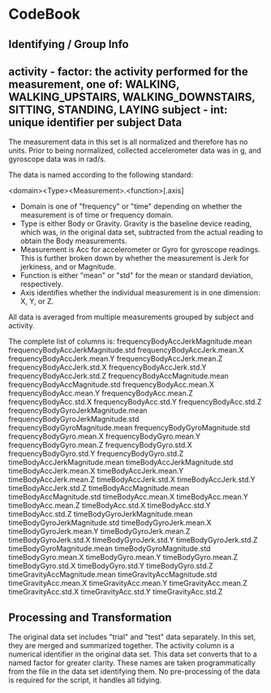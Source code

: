 CodeBook
========
Identifying / Group Info
------------------------
activity - factor: the activity performed for the measurement, one of: WALKING, WALKING_UPSTAIRS, WALKING_DOWNSTAIRS, SITTING, STANDING, LAYING
subject - int: unique identifier per subject
Data
----
The measurement data in this set is all normalized and therefore has no units. Prior to being normalized, collected accelerometer data was in g, and gyroscope data was in rad/s.

The data is named according to the following standard:

\<domain>\<Type>\<Measurement>.\<function>[.axis]

* Domain is one of "frequency" or "time" depending on whether the measurement is of time or frequency domain.
* Type is either Body or Gravity. Gravity is the baseline device reading, which was, in the original data set, subtracted from the actual reading to obtain the Body measurements.
* Measurement is Acc for accelerometer or Gyro for gyroscope readings. This is further broken down by whether the measurement is Jerk for jerkiness, and or Magnitude.
* Function is either "mean" or "std" for the mean or standard deviation, respectively.
* Axis identifies whether the individual measurement is in one dimension: X, Y, or Z.

All data is averaged from multiple measurements grouped by subject and activity.

The complete list of columns is:
frequencyBodyAccJerkMagnitude.mean
frequencyBodyAccJerkMagnitude.std
frequencyBodyAccJerk.mean.X
frequencyBodyAccJerk.mean.Y
frequencyBodyAccJerk.mean.Z
frequencyBodyAccJerk.std.X
frequencyBodyAccJerk.std.Y
frequencyBodyAccJerk.std.Z
frequencyBodyAccMagnitude.mean
frequencyBodyAccMagnitude.std
frequencyBodyAcc.mean.X
frequencyBodyAcc.mean.Y
frequencyBodyAcc.mean.Z
frequencyBodyAcc.std.X
frequencyBodyAcc.std.Y
frequencyBodyAcc.std.Z
frequencyBodyGyroJerkMagnitude.mean
frequencyBodyGyroJerkMagnitude.std
frequencyBodyGyroMagnitude.mean
frequencyBodyGyroMagnitude.std
frequencyBodyGyro.mean.X
frequencyBodyGyro.mean.Y
frequencyBodyGyro.mean.Z
frequencyBodyGyro.std.X
frequencyBodyGyro.std.Y
frequencyBodyGyro.std.Z
timeBodyAccJerkMagnitude.mean
timeBodyAccJerkMagnitude.std
timeBodyAccJerk.mean.X
timeBodyAccJerk.mean.Y
timeBodyAccJerk.mean.Z
timeBodyAccJerk.std.X
timeBodyAccJerk.std.Y
timeBodyAccJerk.std.Z
timeBodyAccMagnitude.mean
timeBodyAccMagnitude.std
timeBodyAcc.mean.X
timeBodyAcc.mean.Y
timeBodyAcc.mean.Z
timeBodyAcc.std.X
timeBodyAcc.std.Y
timeBodyAcc.std.Z
timeBodyGyroJerkMagnitude.mean
timeBodyGyroJerkMagnitude.std
timeBodyGyroJerk.mean.X
timeBodyGyroJerk.mean.Y
timeBodyGyroJerk.mean.Z
timeBodyGyroJerk.std.X
timeBodyGyroJerk.std.Y
timeBodyGyroJerk.std.Z
timeBodyGyroMagnitude.mean
timeBodyGyroMagnitude.std
timeBodyGyro.mean.X
timeBodyGyro.mean.Y
timeBodyGyro.mean.Z
timeBodyGyro.std.X
timeBodyGyro.std.Y
timeBodyGyro.std.Z
timeGravityAccMagnitude.mean
timeGravityAccMagnitude.std
timeGravityAcc.mean.X
timeGravityAcc.mean.Y
timeGravityAcc.mean.Z
timeGravityAcc.std.X
timeGravityAcc.std.Y
timeGravityAcc.std.Z

Processing and Transformation
-----------------------------
The original data set includes "trial" and "test" data separately. In this set, they are merged and summarized together.
The activity column is a numerical identifier in the original data set. This data set converts that to a named factor for greater clarity. These names are taken 
programmatically from the file in the data set identifying them.
No pre-processing of the data is required for the script, it handles all tidying.

